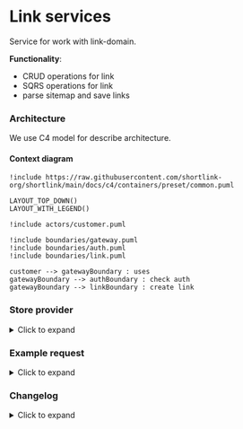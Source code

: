 # Link services

Service for work with link-domain.

**Functionality**:

  * CRUD operations for link
  * SQRS operations for link
  * parse sitemap and save links

### Architecture

We use C4 model for describe architecture.

#### Context diagram

```plantuml
!include https://raw.githubusercontent.com/shortlink-org/shortlink/main/docs/c4/containers/preset/common.puml

LAYOUT_TOP_DOWN()
LAYOUT_WITH_LEGEND()

!include actors/customer.puml

!include boundaries/gateway.puml
!include boundaries/auth.puml
!include boundaries/link.puml

customer --> gatewayBoundary : uses
gatewayBoundary --> authBoundary : check auth
gatewayBoundary --> linkBoundary : create link
```

### Store provider

<details><summary>Click to expand</summary>

> support - enabled batch mode; filter, etc...  
> scale - scalability/single mode

| Name                            | Support   | Scale    |
|---------------------------------|-----------|----------|
| RAM                             | ✅         | ❌       |
| MongoDB                         | ✅         | ✅       |
| Postgres                        | ✅         | ✅       |
| Redis                           | ❌         | ✅       |
| LevelDB                         | ❌         | ❌       |
| Badger                          | ❌         | ❌       |
| SQLite                          | ❌         | ❌       |
| DGraph                          | ❌         | ✅       |

</details>

### Example request

<details><summary>Click to expand</summary>

We support reflection for request. You can use [Postman](https://www.postman.com/) or [grpcurl](https://github.com/fullstorydev/grpcurl) for test.

![postman](https://blog.postman.com/wp-content/uploads/2022/01/grpc-author-msg.gif)

</details>

### Changelog

<details><summary>Click to expand</summary>

- [19.09.2022] Drop support database: MySQL
- [04.08.2021] Drop support database: scylla, cassandra

</details>
